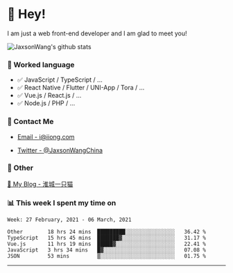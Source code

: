 # 👋 Hey!

I am just a web front-end developer and I am glad to meet you!

![JaxsonWang's github stats](https://github-readme-stats.vercel.app/api?username=JaxsonWang&&show_icons=true&&title_color=1abc9c&&icon_color=1abc9c)


### 📝 Worked language

- ✅ JavaScript / TypeScript / ...
- ✅ React Native / Flutter / UNI-App / Tora / ...
- ✅ Vue.js / React.js / ...
- ✅ Node.js / PHP / ...

### 📮 Contact Me

- [Email - i@iiong.com](mailto:i@iiong.com)

- [Twitter - @JaxsonWangChina](https://twitter.com/JaxsonWangChina)

### 🤪 Other

[📌 My Blog - 淮城一只猫](https://iiong.com)

### 📊 This week I spent my time on

<!--START_SECTION:waka-->
```text
Week: 27 February, 2021 - 06 March, 2021

Other        18 hrs 24 mins  █████████░░░░░░░░░░░░░░░░   36.42 % 
TypeScript   15 hrs 45 mins  ███████▓░░░░░░░░░░░░░░░░░   31.17 % 
Vue.js       11 hrs 19 mins  █████▓░░░░░░░░░░░░░░░░░░░   22.41 % 
JavaScript   3 hrs 34 mins   █▓░░░░░░░░░░░░░░░░░░░░░░░   07.08 % 
JSON         53 mins         ▒░░░░░░░░░░░░░░░░░░░░░░░░   01.75 % 
```
<!--END_SECTION:waka-->

---
